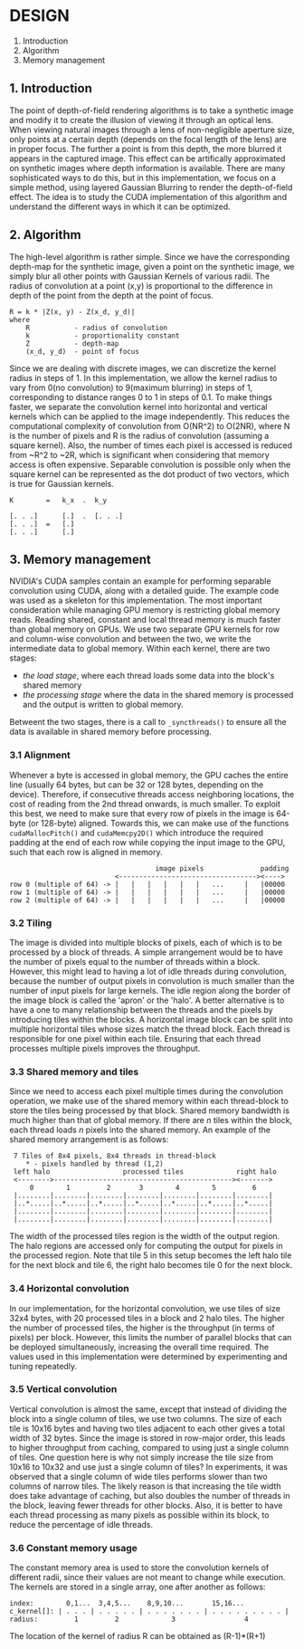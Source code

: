 DESIGN
======
 1. Introduction
 2. Algorithm
 3. Memory management


## 1. Introduction

The point of depth-of-field rendering algorithms is to take a synthetic image and modify it to create the illusion of viewing it through an optical lens. When viewing natural images through a lens of non-negligible aperture size, only points at a certain depth (depends on the focal length of the lens) are in proper focus. The further a point is from this depth, the more blurred it appears in the captured image. This effect can be artifically approximated on synthetic images where depth information is available. There are many sophisticated ways to do this, but in this implementation, we focus on a simple method, using layered Gaussian Blurring to render the depth-of-field effect. The idea is to study the CUDA implementation of this algorithm and understand the different ways in which it can be optimized.

## 2. Algorithm

The high-level algorithm is rather simple. Since we have the corresponding depth-map for the synthetic image, given a point on the synthetic image, we simply blur all other points with Gaussian Kernels of various radii. The radius of convolution at a point (x,y) is proportional to the difference in depth of the point from the depth at the point of focus.

    R = k * |Z(x, y) - Z(x_d, y_d)|
    where 
        R           - radius of convolution
        k           - proportionality constant
        Z           - depth-map
        (x_d, y_d)  - point of focus

Since we are dealing with discrete images, we can discretize the kernel radius in steps of 1. In this implementation, we allow the kernel radius to vary from 0(no convolution) to 9(maximum blurring) in steps of 1, corresponding to distance ranges 0 to 1 in steps of 0.1.
To make things faster, we separate the convolution kernel into horizontal and vertical kernels which can be applied to the image independently. This reduces the computational complexity of convolution from O(NR^2) to O(2NR), where N is the number of pixels and R is the radius of convolution (assuming a square kernel). Also, the number of times each pixel is accessed is reduced from ~R^2 to ~2R, which is significant when considering that memory access is often expensive. Separable convolution is possible only when the square kernel can be represented as the dot product of two vectors, which is true for Gaussian kernels.

    K        =   k_x  .  k_y

    [. . .]      [.]  .  [. . .]
    [. . .]  =   [.]
    [. . .]      [.]

## 3. Memory management

NVIDIA's CUDA samples contain an example for performing separable convolution using CUDA, along with a detailed guide. The example code was used as a skeleton for this implementation. The most important consideration while managing GPU memory is restricting global memory reads. Reading shared, constant and local thread memory is much faster than global memory on GPUs. We use two separate GPU kernels for row and column-wise convolution and between the two, we write the intermediate data to global memory. Within each kernel, there are two stages: 

* *the load stage*, where each thread loads some data into the block's shared memory
* *the processing stage* where the data in the shared memory is processed and the output is written to global memory.

Betweent the two stages, there is a call to ```_syncthreads()``` to ensure all the data is available in shared memory before processing.

### 3.1 Alignment
Whenever a byte is accessed in global memory, the GPU caches the entire line (usually 64 bytes, but can be 32 or 128 bytes, depending on the device). Therefore, if consecutive threads access neighboring locations, the cost of reading from the 2nd thread onwards, is much smaller. To exploit this best, we need to make sure that every row of pixels in the image is 64-byte (or 128-byte) aligned. Towards this, we can make use of the functions ```cudaMallocPitch()``` and ```cudaMemcpy2D()``` which introduce the required padding at the end of each row while copying the input image to the GPU, such that each row is aligned in memory.

                                        image pixels              padding
                              <----------------------------------><---->
    row 0 (multiple of 64) -> |   |   |   |   |   |   ...     |   |00000 
    row 1 (multiple of 64) -> |   |   |   |   |   |   ...     |   |00000
    row 2 (multiple of 64) -> |   |   |   |   |   |   ...     |   |00000

### 3.2 Tiling
The image is divided into multiple blocks of pixels, each of which is to be processed by a block of threads. A simple arrangement would be to have the number of pixels equal to the number of threads within a block. However, this might lead to having a lot of idle threads during convolution, because the number of output pixels in convolution is much smaller than the number of input pixels for large kernels. The idle region along the border of the image block is called the 'apron' or the 'halo'. A better alternative is to have a one to many relationship between the threads and the pixels by introducing tiles within the blocks. A horizontal image block can be split into multiple horizontal tiles whose sizes match the thread block. Each thread is responsible for one pixel within each tile. Ensuring that each thread processes multiple pixels improves the throughput.

### 3.3 Shared memory and tiles
Since we need to access each pixel multiple times during the convolution operation, we make use of the shared memory within each thread-block to store the tiles being processed by that block. Shared memory bandwidth is much higher than that of global memory. If there are *n* tiles within the block, each thread loads *n* pixels into the shared memory. An example of the shared memory arrangement is as follows:

     7 Tiles of 8x4 pixels, 8x4 threads in thread-block
        * - pixels handled by thread (1,2)
     left halo                  processed tiles             right halo
     <-------->--------------------------------------------><------->
         0        1         2       3        4        5         6     
     |........|........|........|........|........|........|........| 
     |..*.....|..*.....|..*.....|..*.....|..*.....|..*.....|..*.....|   
     |........|........|........|........|........|........|........| 
     |........|........|........|........|........|........|........| 

The width of the processed tiles region is the width of the output region. The halo regions are accessed only for computing the output for pixels in the processed region. Note that tile 5 in this setup becomes the left halo tile for the next block and tile 6, the right halo becomes tile 0 for the next block.

### 3.4 Horizontal convolution
In our implementation, for the horizontal convolution, we use tiles of size 32x4 bytes, with 20 processed tiles in a block and 2 halo tiles. The higher the number of processed tiles, the higher is the throughput (in terms of pixels) per block. However, this limits the number of parallel blocks that can be deployed simultaneously, increasing the overall time required. The values used in this implementation were determined by experimenting and tuning repeatedly.

### 3.5 Vertical convolution
Vertical convolution is almost the same, except that instead of dividing the block into a single column of tiles, we use two columns. The size of each tile is 10x16 bytes and having two tiles adjacent to each other gives a total width of 32 bytes. Since the image is stored in row-major order, this leads to higher throughput from caching, compared to using just a single column of tiles. One question here is why not simply increase the tile size from 10x16 to 10x32 and use just a single column of tiles? In experiments, it was observed that a single column of wide tiles performs slower than two columns of narrow tiles. The likely reason is that increasing the tile width does take advantage of caching, but also doubles the number of threads in the block, leaving fewer threads for other blocks. Also, it is better to have each thread processing as many pixels as possible within its block, to reduce the percentage of idle threads. 

### 3.6 Constant memory usage
The constant memory area is used to store the convolution kernels of different radii, since their values are not meant to change while execution. The kernels are stored in a single array, one after another as follows:

    index:        0,1...  3,4,5...    8,9,10...       15,16...          
    c_kernel[]: | . . . | . . . . . | . . . . . . . | . . . . . . . . . |
    radius:         1         2             3                 4

The location of the kernel of radius R can be obtained as (R-1)*(R+1)







